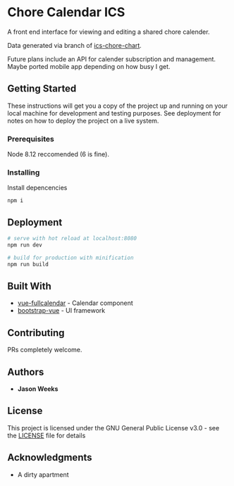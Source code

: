 # Chore Calendar ICS

A front end interface for viewing and editing a shared chore calender.

Data generated via branch of [ics-chore-chart](https://github.com/RealWeeks/ics-chore-chart).

Future plans include an API for calender subscription and management.
Maybe ported mobile app depending on how busy I get.

## Getting Started

These instructions will get you a copy of the project up and running on your local machine for development and testing purposes. See deployment for notes on how to deploy the project on a live system.

### Prerequisites

Node 8.12 reccomended (6 is fine).


### Installing

Install depencencies

```
npm i
```

## Deployment

``` bash
# serve with hot reload at localhost:8080
npm run dev

# build for production with minification
npm run build
```

## Built With

* [vue-fullcalendar](https://github.com/Wanderxx/vue-fullcalendar) - Calendar component
* [bootstrap-vue](https://bootstrap-vue.js.org/) - UI framework

## Contributing

PRs completely welcome.


## Authors

* **Jason Weeks**


## License

This project is licensed under the GNU General Public License v3.0 - see the [LICENSE](LICENSE.md) file for details

## Acknowledgments

* A dirty apartment
